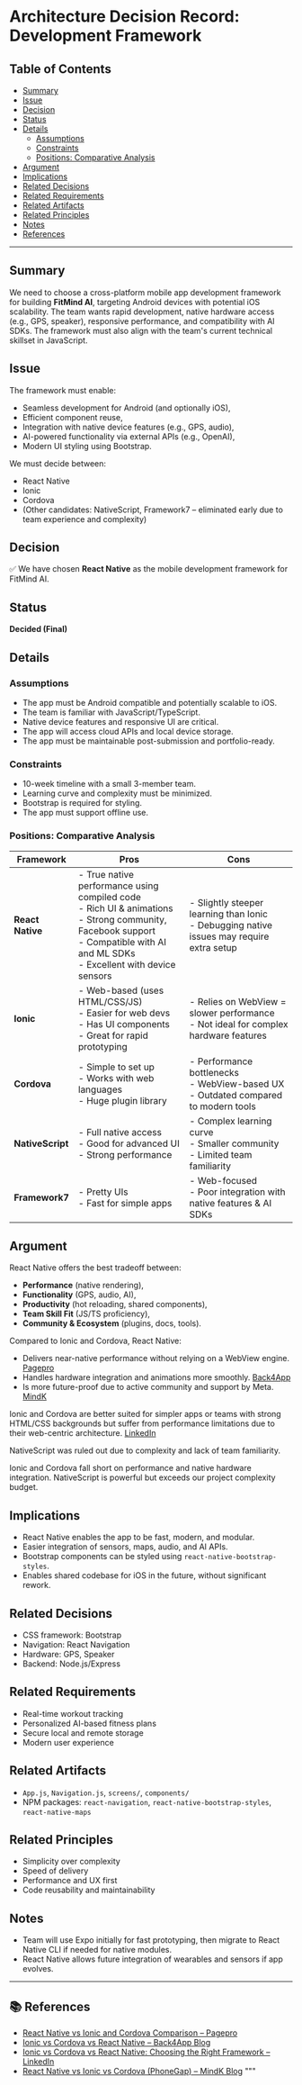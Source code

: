 # Architecture Decision Record: Development Framework

## Table of Contents

- [Summary](#summary)
- [Issue](#issue)
- [Decision](#decision)
- [Status](#status)
- [Details](#details)
  - [Assumptions](#assumptions)
  - [Constraints](#constraints)
  - [Positions: Comparative Analysis](#positions-comparative-analysis)
- [Argument](#argument)
- [Implications](#implications)
- [Related Decisions](#related-decisions)
- [Related Requirements](#related-requirements)
- [Related Artifacts](#related-artifacts)
- [Related Principles](#related-principles)
- [Notes](#notes)
- [References](#-references)

---

## Summary

We need to choose a cross-platform mobile app development framework for building **FitMind AI**, targeting Android devices with potential iOS scalability. The team wants rapid development, native hardware access (e.g., GPS, speaker), responsive performance, and compatibility with AI SDKs. The framework must also align with the team's current technical skillset in JavaScript.

## Issue

The framework must enable:

- Seamless development for Android (and optionally iOS),
- Efficient component reuse,
- Integration with native device features (e.g., GPS, audio),
- AI-powered functionality via external APIs (e.g., OpenAI),
- Modern UI styling using Bootstrap.

We must decide between:

- React Native
- Ionic
- Cordova
- (Other candidates: NativeScript, Framework7 – eliminated early due to team experience and complexity)

## Decision

✅ We have chosen **React Native** as the mobile development framework for FitMind AI.

## Status

**Decided (Final)**

## Details

### Assumptions

- The app must be Android compatible and potentially scalable to iOS.
- The team is familiar with JavaScript/TypeScript.
- Native device features and responsive UI are critical.
- The app will access cloud APIs and local device storage.
- The app must be maintainable post-submission and portfolio-ready.

### Constraints

- 10-week timeline with a small 3-member team.
- Learning curve and complexity must be minimized.
- Bootstrap is required for styling.
- The app must support offline use.

### Positions: Comparative Analysis

| Framework        | Pros                                                                                                                                                                                           | Cons                                                                                          |
| ---------------- | ---------------------------------------------------------------------------------------------------------------------------------------------------------------------------------------------- | --------------------------------------------------------------------------------------------- |
| **React Native** | - True native performance using compiled code <br> - Rich UI & animations <br> - Strong community, Facebook support <br> - Compatible with AI and ML SDKs <br> - Excellent with device sensors | - Slightly steeper learning than Ionic <br> - Debugging native issues may require extra setup |
| **Ionic**        | - Web-based (uses HTML/CSS/JS) <br> - Easier for web devs <br> - Has UI components <br> - Great for rapid prototyping                                                                          | - Relies on WebView = slower performance <br> - Not ideal for complex hardware features       |
| **Cordova**      | - Simple to set up <br> - Works with web languages <br> - Huge plugin library                                                                                                                  | - Performance bottlenecks <br> - WebView-based UX <br> - Outdated compared to modern tools    |
| **NativeScript** | - Full native access <br> - Good for advanced UI <br> - Strong performance                                                                                                                     | - Complex learning curve <br> - Smaller community <br> - Limited team familiarity             |
| **Framework7**   | - Pretty UIs <br> - Fast for simple apps                                                                                                                                                       | - Web-focused <br> - Poor integration with native features & AI SDKs                          |

## Argument

React Native offers the best tradeoff between:

- **Performance** (native rendering),
- **Functionality** (GPS, audio, AI),
- **Productivity** (hot reloading, shared components),
- **Team Skill Fit** (JS/TS proficiency),
- **Community & Ecosystem** (plugins, docs, tools).

Compared to Ionic and Cordova, React Native:

- Delivers near-native performance without relying on a WebView engine. [Pagepro](https://pagepro.co/blog/react-native-vs-ionic-and-cordova-comparison/)
- Handles hardware integration and animations more smoothly. [Back4App](https://blog.back4app.com/ionic-vs-cordova-vs-react-native/)
- Is more future-proof due to active community and support by Meta. [MindK](https://www.mindk.com/blog/react-native-vs-ionic-phonegap-cordova/)

Ionic and Cordova are better suited for simpler apps or teams with strong HTML/CSS backgrounds but suffer from performance limitations due to their web-centric architecture. [LinkedIn](https://www.linkedin.com/pulse/ionic-vs-cordova-react-native-choosing-right-framework-sunita-thakur-rsxdc/)

NativeScript was ruled out due to complexity and lack of team familiarity.

Ionic and Cordova fall short on performance and native hardware integration. NativeScript is powerful but exceeds our project complexity budget.

## Implications

- React Native enables the app to be fast, modern, and modular.
- Easier integration of sensors, maps, audio, and AI APIs.
- Bootstrap components can be styled using `react-native-bootstrap-styles`.
- Enables shared codebase for iOS in the future, without significant rework.

## Related Decisions

- CSS framework: Bootstrap
- Navigation: React Navigation
- Hardware: GPS, Speaker
- Backend: Node.js/Express

## Related Requirements

- Real-time workout tracking
- Personalized AI-based fitness plans
- Secure local and remote storage
- Modern user experience

## Related Artifacts

- `App.js`, `Navigation.js`, `screens/`, `components/`
- NPM packages: `react-navigation`, `react-native-bootstrap-styles`, `react-native-maps`

## Related Principles

- Simplicity over complexity
- Speed of delivery
- Performance and UX first
- Code reusability and maintainability

## Notes

- Team will use Expo initially for fast prototyping, then migrate to React Native CLI if needed for native modules.
- React Native allows future integration of wearables and sensors if app evolves.

---

## 📚 References

- [React Native vs Ionic and Cordova Comparison – Pagepro](https://pagepro.co/blog/react-native-vs-ionic-and-cordova-comparison/)
- [Ionic vs Cordova vs React Native – Back4App Blog](https://blog.back4app.com/ionic-vs-cordova-vs-react-native/)
- [Ionic vs Cordova vs React Native: Choosing the Right Framework – LinkedIn](https://www.linkedin.com/pulse/ionic-vs-cordova-react-native-choosing-right-framework-sunita-thakur-rsxdc/)
- [React Native vs Ionic vs Cordova (PhoneGap) – MindK Blog](https://www.mindk.com/blog/react-native-vs-ionic-phonegap-cordova/)
  """
